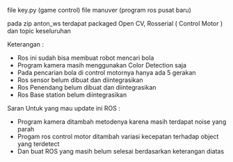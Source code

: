 file key.py (game control)
file manuver (program ros pusat baru)


pada zip anton_ws terdapat packaged Open CV, Rosserial ( Control Motor ) dan topic keseluruhan

Keterangan :
- Ros ini sudah bisa membuat robot mencari bola
- Program kamera masih menggunakan Color Detection saja
- Pada pencarian bola di control motornya hanya ada 5 gerakan
- Ros sensor belum dibuat dan diintegrasikan
- Ros Penendang belum dibuat dan diintegrasikan
- Ros Base station belum diintegrasikan

Saran Untuk yang mau update ini ROS :
- Program kamera ditambah metodenya karena masih terdapat noise yang parah
- Progam ros control motor ditambah variasi kecepatan terhadap object yang terdetect
- Dan buat ROS yang masih belum selesai berdasarkan keterangan diatas
